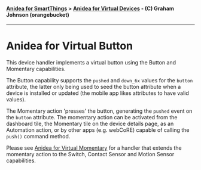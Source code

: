 #### [Anidea for SmartThings](../../../README.md) > [Anidea for Virtual Devices](../README.md#anidea-for-virtual-devices) - (C) Graham Johnson (orangebucket)
---

# Anidea for Virtual Button
This device handler implements a virtual button using the Button and Momentary capabilities. 

The Button capability supports the `pushed` and `down_6x` values for the `button` attribute, the latter only being used to seed the button attribute when a device is installed or updated (the mobile app likes attributes to have valid values).

The Momentary action 'presses' the button, generating the `pushed` event on the `button` attribute. The momentary action can be activated from the dashboard tile, the Momentary tile on the device details page, as an Automation action, or by other apps (e.g. webCoRE) capable of calling the `push()` command method.

Please see [Anidea for Virtual Momentary](../anidea-for-virtual-momentary.src/) for a handler that extends the momentary action to the Switch, Contact Sensor and Motion Sensor capabilities.
